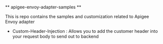 
** apigee-envoy-adapter-samples **

This is repo contains the samples and customization related to Apigee Envoy adapter

* Custom-Header-Injection : Allows you to add the customer header into your request body to send out to backend
